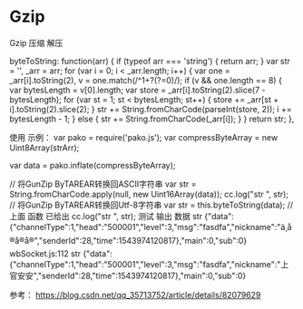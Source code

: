 # Gzip
Gzip 压缩 解压


byteToString: function(arr) {
    if (typeof arr === 'string') {
        return arr;
    }
    var str = '',
        _arr = arr;
    for (var i = 0; i < _arr.length; i++) {
        var one = _arr[i].toString(2),
            v = one.match(/^1+?(?=0)/);
        if (v && one.length == 8) {
            var bytesLength = v[0].length;
            var store = _arr[i].toString(2).slice(7 - bytesLength);
            for (var st = 1; st < bytesLength; st++) {
                store += _arr[st + i].toString(2).slice(2);
            }
            str += String.fromCharCode(parseInt(store, 2));
            i += bytesLength - 1;
        } else {
            str += String.fromCharCode(_arr[i]);
        }
    }
    return str;
},

使用 示例：
var pako = require('pako.js');
var compressByteArray = new Uint8Array(strArr);


var data = pako.inflate(compressByteArray);

// 将GunZip ByTAREAR转换回ASCII字符串
var str = String.fromCharCode.apply(null, new Uint16Array(data));
cc.log("str    ", str);
// 将GunZip ByTAREAR转换回Utf-8字符串
var str = this.byteToString(data);  //  上面 函数 已给出
cc.log("str    ", str);
测试 输出 数据
str     {"data":{"channelType":1,"head":"500001","level":3,"msg":"fasdfa","nickname":"ä¸å®å®å®","senderId":28,"time":1543974120817},"main":0,"sub":0}
wbSocket.js:112 str {"data":{"channelType":1,"head":"500001","level":3,"msg":"fasdfa","nickname":"上官安安","senderId":28,"time":1543974120817},"main":0,"sub":0}


参考：
https://blog.csdn.net/qq_35713752/article/details/82079629

